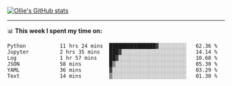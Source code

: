 <!--
**icedpanda/icedpanda** is a ✨ _special_ ✨ repository because its `README.md` (this file) appears on your GitHub profile.

Here are some ideas to get you started:

- 🔭 I’m currently working on ...
- 🌱 I’m currently learning ...
- 👯 I’m looking to collaborate on ...
- 🤔 I’m looking for help with ...
- 💬 Ask me about ...
- 📫 How to reach me: ...
- 😄 Pronouns: ...
- ⚡ Fun fact: ...
-->
[![Ollie's GitHub stats](https://github-readme-stats-icedpanda.vercel.app/api?username=icedpanda&count_private=true&show_icons=true)](https://github.com/icedpanda)

---
📊 **This week I spent my time on:**
<!--START_SECTION:waka-->

```text
Python           11 hrs 24 mins  ███████████████▓░░░░░░░░░   62.36 %
Jupyter          2 hrs 35 mins   ███▓░░░░░░░░░░░░░░░░░░░░░   14.14 %
Log              1 hr 57 mins    ██▓░░░░░░░░░░░░░░░░░░░░░░   10.68 %
JSON             58 mins         █▒░░░░░░░░░░░░░░░░░░░░░░░   05.30 %
YAML             36 mins         ▓░░░░░░░░░░░░░░░░░░░░░░░░   03.29 %
Text             14 mins         ▒░░░░░░░░░░░░░░░░░░░░░░░░   01.30 %
```

<!--END_SECTION:waka-->
